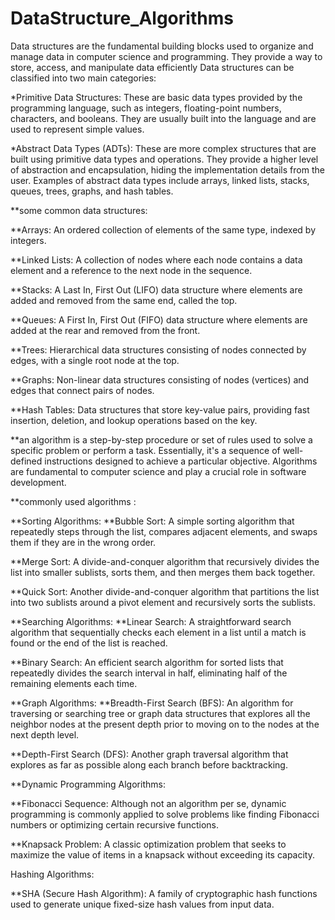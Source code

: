 # DataStructure_Algorithms
Data structures are the fundamental building blocks used to organize and manage data in computer science and programming. They provide a way to store, access, and manipulate data efficiently
Data structures can be classified into two main categories:

*Primitive Data Structures: These are basic data types provided by the programming language, such as integers, floating-point numbers, characters, and booleans. They are usually built into the language and are used to represent simple values.

*Abstract Data Types (ADTs): These are more complex structures that are built using primitive data types and operations. They provide a higher level of abstraction and encapsulation, hiding the implementation details from the user. Examples of abstract data types include arrays, linked lists, stacks, queues, trees, graphs, and hash tables.

**some common data structures:

**Arrays: An ordered collection of elements of the same type, indexed by integers.

**Linked Lists: A collection of nodes where each node contains a data element and a reference to the next node in the sequence.


**Stacks: A Last In, First Out (LIFO) data structure where elements are added and removed from the same end, called the top.

**Queues: A First In, First Out (FIFO) data structure where elements are added at the rear and removed from the front.

**Trees: Hierarchical data structures consisting of nodes connected by edges, with a single root node at the top.

**Graphs: Non-linear data structures consisting of nodes (vertices) and edges that connect pairs of nodes.

**Hash Tables: Data structures that store key-value pairs, providing fast insertion, deletion, and lookup operations based on the key.

**an algorithm is a step-by-step procedure or set of rules used to solve a specific problem or perform a task. Essentially, it's a sequence of well-defined instructions designed to achieve a particular objective. Algorithms are fundamental to computer science and play a crucial role in software development.

**commonly used algorithms :

**Sorting Algorithms:
**Bubble Sort: A simple sorting algorithm that repeatedly steps through the list, compares adjacent elements, and swaps them if they are in the wrong order.

**Merge Sort: A divide-and-conquer algorithm that recursively divides the list into smaller sublists, sorts them, and then merges them back together.

**Quick Sort: Another divide-and-conquer algorithm that partitions the list into two sublists around a pivot element and recursively sorts the sublists.

**Searching Algorithms:
**Linear Search: A straightforward search algorithm that sequentially checks each element in a list until a match is found or the end of the list is reached.

**Binary Search: An efficient search algorithm for sorted lists that repeatedly divides the search interval in half, eliminating half of the remaining elements each time.

**Graph Algorithms:
**Breadth-First Search (BFS): An algorithm for traversing or searching tree or graph data structures that explores all the neighbor nodes at the present depth prior to moving on to the nodes at the next depth level.


**Depth-First Search (DFS): Another graph traversal algorithm that explores as far as possible along each branch before backtracking.

**Dynamic Programming Algorithms:

**Fibonacci Sequence: Although not an algorithm per se, dynamic programming is commonly applied to solve problems like finding Fibonacci numbers or optimizing certain recursive functions.

**Knapsack Problem: A classic optimization problem that seeks to maximize the value of items in a knapsack without exceeding its capacity.

Hashing Algorithms:

**SHA (Secure Hash Algorithm): A family of cryptographic hash functions used to generate unique fixed-size hash values from input data.
